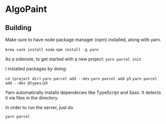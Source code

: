 # AlgoPaint

## Building
Make sure to have node package manager (npm) installed, along with yarn.

```brew cask install node```
```npm install -g yarn```

As a sidenote, to get started with a new project:
```yarn parcel init```

I installed packages by doing:

```cd (project dir)```
```yarn parcel add --dev```
```yarn parcel add p5```
```yarn parcel add --dev @types/p5```

Yarn automatically installs dependecies like TypeScript and Sass. It detects it via files in the directory.

In order to run the server, just do

```yarn parcel```